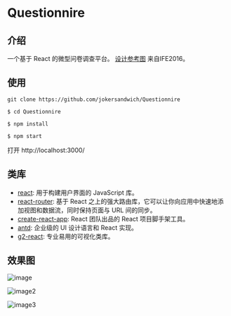 # Questionnire


## 介绍

一个基于 React 的微型问卷调查平台。
[设计参考图](http://ot8ooevw7.bkt.clouddn.com/%E9%97%AE%E5%8D%B7%E8%AE%BE%E8%AE%A1%E5%9B%BE.png)
来自IFE2016。

## 使用

`git clone https://github.com/jokersandwich/Questionnire`

`$ cd Questionnire`

`$ npm install`

`$ npm start`

打开 http://localhost:3000/

## 类库

- [react](https://reactjs.org/): 用于构建用户界面的 JavaScript 库。
- [react-router](https://reacttraining.com/react-router/): 基于 React 之上的强大路由库，它可以让你向应用中快速地添加视图和数据流，同时保持页面与 URL 间的同步。
- [create-react-app](https://github.com/facebookincubator/create-react-app): React 团队出品的 React 项目脚手架工具。
- [antd](https://ant.design/index-cn): 企业级的 UI 设计语言和 React 实现。
- [g2-react](https://antv.alipay.com/index.html): 专业易用的可视化类库。

## 效果图

![image](http://ot8ooevw7.bkt.clouddn.com/%E9%97%AE%E5%8D%B7.jpg)

![image2](http://ot8ooevw7.bkt.clouddn.com/%E9%97%AE%E5%8D%B72.jpg)

![image3](http://ot8ooevw7.bkt.clouddn.com/%E9%97%AE%E5%8D%B73.jpg)
